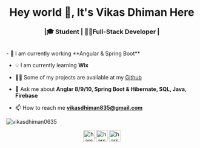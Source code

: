 <h1 align="center">Hey world 👋, It's Vikas Dhiman Here</h1>
<h3 align="center">|🎓 Student | 🧑‍💻Full-Stack Developer |</h3>

<br>
- 🌱 I am currently working **Angular & Spring Boot**

- 💡  I am currently learning **Wix**

- 👨‍💻 Some of my projects are available at my [Github](https://github.com/vikasdhiman0635?tab=repositories)

- 💬 Ask me about **Anglar 8/9/10, Spring Boot & Hibernate, SQL, Java, Firebase**

- 📫 How to reach me **vikasdhiman835@gmail.com**


<img align="center" src="https://github-readme-stats.vercel.app/api?username=vikasdhiman0635&show_icons=true&theme=radical" alt="vikasdhiman0635" />

<p align="center">
</a>
<a href="https://www.linkedin.com/in/vikas-dhiman-a19a8018b/" target="blank">
  <img align="center" src="https://cdn.jsdelivr.net/npm/simple-icons@3.0.1/icons/linkedin.svg" alt="harshcasper" height="30" width="30" />
</a>
<!--<a href="https://www.kaggle.com/tanujdhiman" target="blank"><img align="center" src="https://cdn.jsdelivr.net/npm/simple-icons@3.0.1/icons/kaggle.svg" alt="harshcasper" height="30" width="30" /></a>-->
<a href="https://www.instagram.com/vikasdhiman8/?hl=en" target="blank">
  <img align="center" src="https://cdn.jsdelivr.net/npm/simple-icons@3.0.1/icons/instagram.svg" alt="harshcasper" height="30" width="30" />
</a>
<a href="https://www.facebook.com/vikas.dhiman.52493499" target="blank">
  <img align="center" src="https://cdn.jsdelivr.net/npm/simple-icons@3.0.1/icons/facebook.svg" alt="harshcasper" height="30" width="30" />
</a>
</p>
